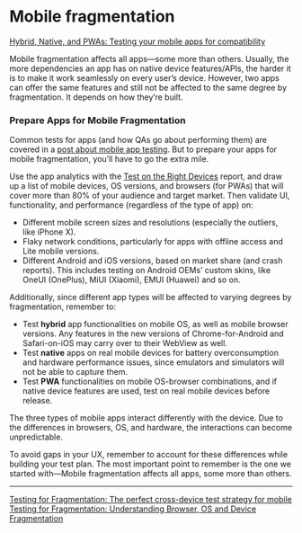 # Mobile fragmentation


[Hybrid, Native, and PWAs: Testing your mobile apps for compatibility](https://www.browserstack.com/blog/hybrid-native-pwas-testing-your-mobile-apps-for-compatibility/)

Mobile fragmentation affects all apps—some more than others.
Usually, the more dependencies an app has on native device features/APIs, the harder it is to make it work seamlessly on every user’s device.
However, two apps can offer the same features and still not be affected to the same degree by fragmentation. It depends on how they’re built. 

### Prepare Apps for Mobile Fragmentation
Common tests for apps (and how QAs go about performing them) are covered in a [post about mobile app testing](https://www.browserstack.com/blog/mobile-app-testing/).
But to prepare your apps for mobile fragmentation, you’ll have to go the extra mile.

Use the app analytics with the [Test on the Right Devices](https://www.browserstack.com/test-on-the-right-mobile-devices) report, and draw up a list of mobile devices, OS versions, and browsers (for PWAs) that will cover more than 80% of your audience and target market. Then validate UI, functionality, and performance (regardless of the type of app) on:

- Different mobile screen sizes and resolutions (especially the outliers, like iPhone X).
- Flaky network conditions, particularly for apps with offline access and Lite mobile versions.
- Different Android and iOS versions, based on market share (and crash reports). This includes testing on Android OEMs’ custom skins, like OneUI (OnePlus), MiUI (Xiaomi), EMUI (Huawei) and so on.

Additionally, since different app types will be affected to varying degrees by fragmentation, remember to:

- Test __hybrid__ app functionalities on mobile OS, as well as mobile browser versions. Any features in the new versions of Chrome-for-Android and Safari-on-iOS may carry over to their WebView as well.
- Test __native__ apps on real mobile devices for battery overconsumption and hardware performance issues, since emulators and simulators will not be able to capture them.
- Test __PWA__ functionalities on mobile OS-browser combinations, and if native device features are used, test on real mobile devices before release.

The three types of mobile apps interact differently with the device. Due to the differences in browsers, OS, and hardware, the interactions can become unpredictable.

To avoid gaps in your UX, remember to account for these differences while building your test plan. The most important point to remember is the one we started with—Mobile fragmentation affects all apps, some more than others. 

-------

[Testing for Fragmentation: The perfect cross-device test strategy for mobile](https://www.browserstack.com/blog/perfect-test-strategy-for-mobile/)
[Testing for Fragmentation: Understanding Browser, OS and Device Fragmentation](https://www.browserstack.com/blog/understanding-browser-os-and-device-fragmentation/)
